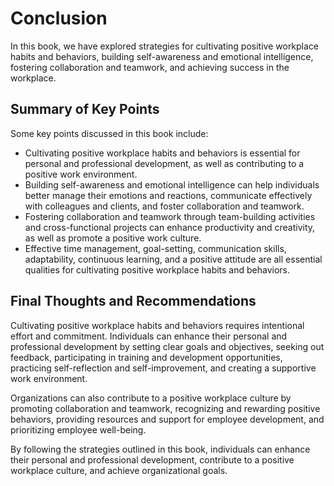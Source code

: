 # Conclusion

In this book, we have explored strategies for cultivating positive workplace habits and behaviors, building self-awareness and emotional intelligence, fostering collaboration and teamwork, and achieving success in the workplace.

Summary of Key Points
---------------------

Some key points discussed in this book include:

* Cultivating positive workplace habits and behaviors is essential for personal and professional development, as well as contributing to a positive work environment.
* Building self-awareness and emotional intelligence can help individuals better manage their emotions and reactions, communicate effectively with colleagues and clients, and foster collaboration and teamwork.
* Fostering collaboration and teamwork through team-building activities and cross-functional projects can enhance productivity and creativity, as well as promote a positive work culture.
* Effective time management, goal-setting, communication skills, adaptability, continuous learning, and a positive attitude are all essential qualities for cultivating positive workplace habits and behaviors.

Final Thoughts and Recommendations
----------------------------------

Cultivating positive workplace habits and behaviors requires intentional effort and commitment. Individuals can enhance their personal and professional development by setting clear goals and objectives, seeking out feedback, participating in training and development opportunities, practicing self-reflection and self-improvement, and creating a supportive work environment.

Organizations can also contribute to a positive workplace culture by promoting collaboration and teamwork, recognizing and rewarding positive behaviors, providing resources and support for employee development, and prioritizing employee well-being.

By following the strategies outlined in this book, individuals can enhance their personal and professional development, contribute to a positive workplace culture, and achieve organizational goals.